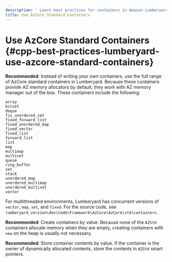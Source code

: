 ```yaml
---
description: ' Learn best practices for containers in Amazon Lumberyard. '
title: Use AzCore Standard Containers
---
```

# Use AzCore Standard Containers {#cpp-best-practices-lumberyard-use-azcore-standard-containers}

**Recommended**: Instead of writing your own containers, use the full range of AzCore standard containers in Lumberyard\. Because these containers provide AZ memory allocators by default, they work with AZ memory manager out of the box\. These containers include the following:

```
array
bitset
deque
fix_unordered_set
fixed_forward_list
fixed_unordered_map
fixed_vector
fixed_list
forward_list
list
map
multimap
multiset
queue
ring_buffer
set
stack
unordered_map
unordered_multimap
unordered_multiset
vector
```

For multithreaded environments, Lumberyard has concurrent versions of `vector`, `map`, `set`, and `fixed`\. For the source code, see `lumberyard_version\dev\Code\Framework\AzCore\AzCore\std\containers`\.

**Recommended**: Create containers by value\. Because none of the `AZStd` containers allocate memory when they are empty, creating containers with `new` on the heap is usually not necessary\.

**Recommended**: Store container contents by value\. If the container is the owner of dynamically allocated contents, store the contents in `AZStd` smart pointers\.